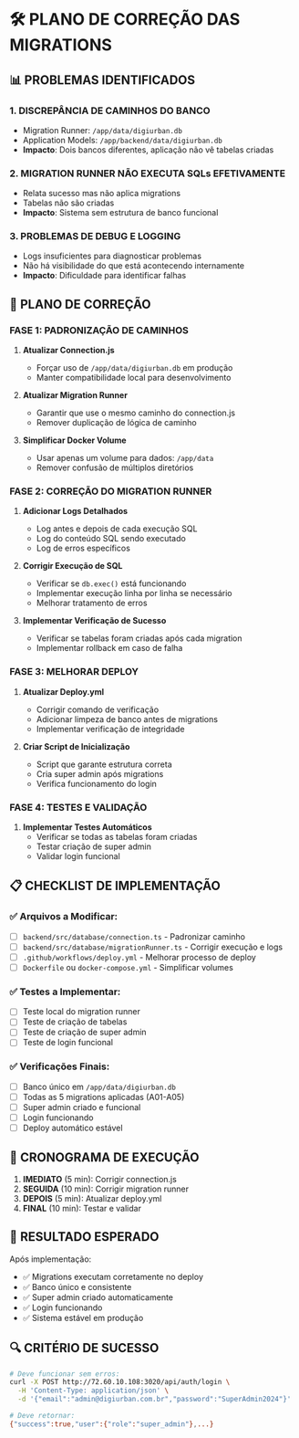 # 🛠️ PLANO DE CORREÇÃO DAS MIGRATIONS

## 📊 PROBLEMAS IDENTIFICADOS

### 1. **DISCREPÂNCIA DE CAMINHOS DO BANCO**
- Migration Runner: `/app/data/digiurban.db`
- Application Models: `/app/backend/data/digiurban.db`
- **Impacto**: Dois bancos diferentes, aplicação não vê tabelas criadas

### 2. **MIGRATION RUNNER NÃO EXECUTA SQLs EFETIVAMENTE**
- Relata sucesso mas não aplica migrations
- Tabelas não são criadas
- **Impacto**: Sistema sem estrutura de banco funcional

### 3. **PROBLEMAS DE DEBUG E LOGGING**
- Logs insuficientes para diagnosticar problemas
- Não há visibilidade do que está acontecendo internamente
- **Impacto**: Dificuldade para identificar falhas

## 🎯 PLANO DE CORREÇÃO

### FASE 1: PADRONIZAÇÃO DE CAMINHOS
1. **Atualizar Connection.js**
   - Forçar uso de `/app/data/digiurban.db` em produção
   - Manter compatibilidade local para desenvolvimento

2. **Atualizar Migration Runner**
   - Garantir que use o mesmo caminho do connection.js
   - Remover duplicação de lógica de caminho

3. **Simplificar Docker Volume**
   - Usar apenas um volume para dados: `/app/data`
   - Remover confusão de múltiplos diretórios

### FASE 2: CORREÇÃO DO MIGRATION RUNNER
1. **Adicionar Logs Detalhados**
   - Log antes e depois de cada execução SQL
   - Log do conteúdo SQL sendo executado
   - Log de erros específicos

2. **Corrigir Execução de SQL**
   - Verificar se `db.exec()` está funcionando
   - Implementar execução linha por linha se necessário
   - Melhorar tratamento de erros

3. **Implementar Verificação de Sucesso**
   - Verificar se tabelas foram criadas após cada migration
   - Implementar rollback em caso de falha

### FASE 3: MELHORAR DEPLOY
1. **Atualizar Deploy.yml**
   - Corrigir comando de verificação
   - Adicionar limpeza de banco antes de migrations
   - Implementar verificação de integridade

2. **Criar Script de Inicialização**
   - Script que garante estrutura correta
   - Cria super admin após migrations
   - Verifica funcionamento do login

### FASE 4: TESTES E VALIDAÇÃO
1. **Implementar Testes Automáticos**
   - Verificar se todas as tabelas foram criadas
   - Testar criação de super admin
   - Validar login funcional

## 📋 CHECKLIST DE IMPLEMENTAÇÃO

### ✅ Arquivos a Modificar:
- [ ] `backend/src/database/connection.ts` - Padronizar caminho
- [ ] `backend/src/database/migrationRunner.ts` - Corrigir execução e logs
- [ ] `.github/workflows/deploy.yml` - Melhorar processo de deploy
- [ ] `Dockerfile` ou `docker-compose.yml` - Simplificar volumes

### ✅ Testes a Implementar:
- [ ] Teste local do migration runner
- [ ] Teste de criação de tabelas
- [ ] Teste de criação de super admin
- [ ] Teste de login funcional

### ✅ Verificações Finais:
- [ ] Banco único em `/app/data/digiurban.db`
- [ ] Todas as 5 migrations aplicadas (A01-A05)
- [ ] Super admin criado e funcional
- [ ] Login funcionando
- [ ] Deploy automático estável

## 🚀 CRONOGRAMA DE EXECUÇÃO

1. **IMEDIATO** (5 min): Corrigir connection.js
2. **SEGUIDA** (10 min): Corrigir migration runner
3. **DEPOIS** (5 min): Atualizar deploy.yml
4. **FINAL** (10 min): Testar e validar

## 🎯 RESULTADO ESPERADO

Após implementação:
- ✅ Migrations executam corretamente no deploy
- ✅ Banco único e consistente
- ✅ Super admin criado automaticamente
- ✅ Login funcionando
- ✅ Sistema estável em produção

## 🔍 CRITÉRIO DE SUCESSO

```bash
# Deve funcionar sem erros:
curl -X POST http://72.60.10.108:3020/api/auth/login \
  -H 'Content-Type: application/json' \
  -d '{"email":"admin@digiurban.com.br","password":"SuperAdmin2024"}'

# Deve retornar:
{"success":true,"user":{"role":"super_admin"},...}
```